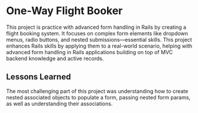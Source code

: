 # One-Way Flight Booker

This project is practice with advanced form handling in Rails by creating a flight booking system. It focuses on complex form elements like dropdown menus, radio buttons, and nested submissions—essential skills. This project enhances Rails skills by applying them to a real-world scenario, helping with advanced form handling in Rails applications building on top of MVC backend knowledge and active records. 

## Lessons Learned
The most challenging part of this project was understanding how to create nested associated objects to populate a form, passing nested form params, as well as understanding their associations. 